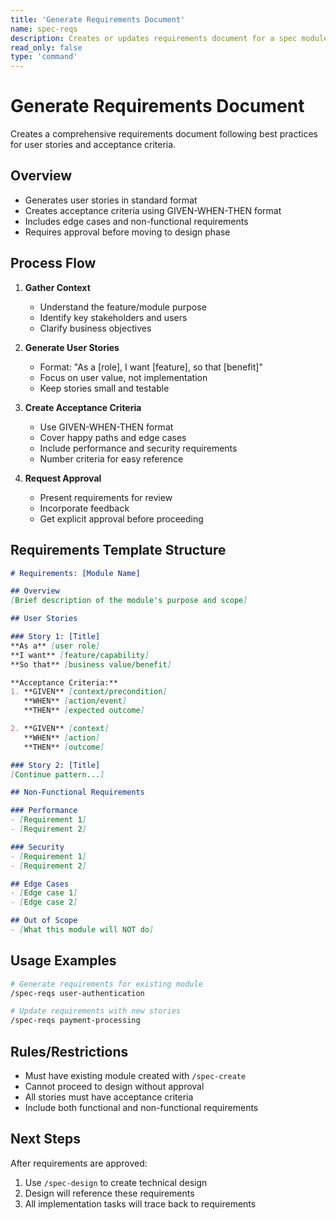 ```yaml
---
title: 'Generate Requirements Document'
name: spec-reqs
description: Creates or updates requirements document for a spec module
read_only: false
type: 'command'
---
```


# Generate Requirements Document

Creates a comprehensive requirements document following best practices for user stories and acceptance criteria.

## Overview

- Generates user stories in standard format
- Creates acceptance criteria using GIVEN-WHEN-THEN format
- Includes edge cases and non-functional requirements
- Requires approval before moving to design phase

## Process Flow

1. **Gather Context**
   - Understand the feature/module purpose
   - Identify key stakeholders and users
   - Clarify business objectives

2. **Generate User Stories**
   - Format: "As a [role], I want [feature], so that [benefit]"
   - Focus on user value, not implementation
   - Keep stories small and testable

3. **Create Acceptance Criteria**
   - Use GIVEN-WHEN-THEN format
   - Cover happy paths and edge cases
   - Include performance and security requirements
   - Number criteria for easy reference

4. **Request Approval**
   - Present requirements for review
   - Incorporate feedback
   - Get explicit approval before proceeding

## Requirements Template Structure

```markdown
# Requirements: [Module Name]

## Overview
[Brief description of the module's purpose and scope]

## User Stories

### Story 1: [Title]
**As a** [user role]  
**I want** [feature/capability]  
**So that** [business value/benefit]

**Acceptance Criteria:**
1. **GIVEN** [context/precondition]  
   **WHEN** [action/event]  
   **THEN** [expected outcome]

2. **GIVEN** [context]  
   **WHEN** [action]  
   **THEN** [outcome]

### Story 2: [Title]
[Continue pattern...]

## Non-Functional Requirements

### Performance
- [Requirement 1]
- [Requirement 2]

### Security
- [Requirement 1]
- [Requirement 2]

## Edge Cases
- [Edge case 1]
- [Edge case 2]

## Out of Scope
- [What this module will NOT do]
```

## Usage Examples

```bash
# Generate requirements for existing module
/spec-reqs user-authentication

# Update requirements with new stories
/spec-reqs payment-processing
```

## Rules/Restrictions

- Must have existing module created with `/spec-create`
- Cannot proceed to design without approval
- All stories must have acceptance criteria
- Include both functional and non-functional requirements

## Next Steps

After requirements are approved:
1. Use `/spec-design` to create technical design
2. Design will reference these requirements
3. All implementation tasks will trace back to requirements